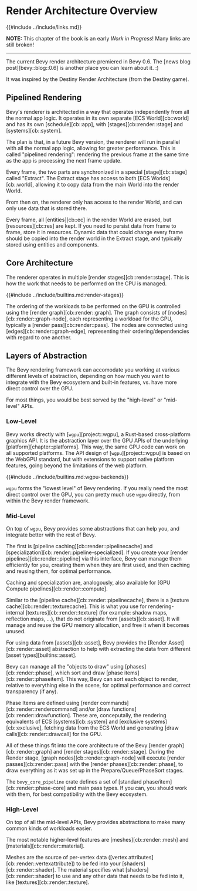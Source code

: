 # Render Architecture Overview

{{#include ../include/links.md}}

**NOTE:** This chapter of the book is an early *Work in Progress*!
Many links are still broken!

---

The current Bevy render architecture premiered in Bevy 0.6. The [news blog
post][bevy::blog::0.6] is another place you can learn about it. :)

It was inspired by the Destiny Render Architecture (from the Destiny game).

## Pipelined Rendering

Bevy's renderer is architected in a way that operates independently from all
the normal app logic. It operates in its own separate [ECS World][cb::world]
and has its own [schedule][cb::app], with [stages][cb::render::stage] and
[systems][cb::system].

The plan is that, in a future Bevy version, the renderer will run in parallel
with all the normal app logic, allowing for greater performance. This is
called "pipelined rendering": rendering the previous frame at the same time
as the app is processing the next frame update.

Every frame, the two parts are synchronized in a special [stage][cb::stage]
called "Extract". The Extract stage has access to both [ECS Worlds][cb::world],
allowing it to copy data from the main World into the render World.

From then on, the renderer only has access to the render World, and can only
use data that is stored there.

Every frame, all [entities][cb::ec] in the render World are erased, but
[resources][cb::res] are kept. If you need to persist data from frame to
frame, store it in resources. Dynamic data that could change every frame
should be copied into the render world in the Extract stage, and typically
stored using entities and components.

## Core Architecture

The renderer operates in multiple [render stages][cb::render::stage]. This
is how the work that needs to be performed on the CPU is managed.

{{#include ../include/builtins.md:render-stages}}

The ordering of the workloads to be performed on the GPU is controlled
using the [render graph][cb::render::graph]. The graph consists of
[nodes][cb::render::graph-node], each representing a workload for the GPU,
typically a [render pass][cb::render::pass]. The nodes are connected using
[edges][cb::render::graph-edge], representing their ordering/dependencies
with regard to one another.

## Layers of Abstraction

The Bevy rendering framework can accomodate you working at various different
levels of abstraction, depending on how much you want to integrate with the
Bevy ecosystem and built-in features, vs. have more direct control over the GPU.

For most things, you would be best served by the "high-level" or "mid-level" APIs.

### Low-Level

Bevy works directly with [`wgpu`][project::wgpu], a Rust-based cross-platform
graphics API. It is the abstraction layer over the GPU APIs of the underlying
[platform][chapter::platforms]. This way, the same GPU code can work on all
supported platforms. The API design of [`wgpu`][project::wgpu] is based on
the WebGPU standard, but with extensions to support native platform features,
going beyond the limitations of the web platform.

{{#include ../include/builtins.md:wgpu-backends}}

`wgpu` forms the "lowest level" of Bevy rendering. If you really need the
most direct control over the GPU, you can pretty much use `wgpu` directly,
from within the Bevy render framework.

### Mid-Level

On top of `wgpu`, Bevy provides some abstractions that can help you, and
integrate better with the rest of Bevy.

The first is [pipeline caching][cb::render::pipelinecache] and
[specialization][cb::render::pipeline-specialized]. If you create your
[render pipelines][cb::render::pipeline] via this interface, Bevy can manage
them efficiently for you, creating them when they are first used, and then
caching and reusing them, for optimal performance.

Caching and specialization are, analogously, also available for [GPU Compute
pipelines][cb::render::compute].

Similar to the [pipeline cache][cb::render::pipelinecache], there is a [texture
cache][cb::render::texturecache]. This is what you use for rendering-internal
[textures][cb::render::texture] (for example: shadow maps, reflection maps,
…), that do not originate from [assets][cb::asset]. It will manage and
reuse the GPU memory allocation, and free it when it becomes unused.

For using data from [assets][cb::asset], Bevy provides the [Render
Asset][cb::render::asset] abstraction to help with extracting the data from
different [asset types][builtins::asset].

Bevy can manage all the "objects to draw" using [phases][cb::render::phase],
which sort and draw [phase items][cb::render::phaseitem]. This way, Bevy
can sort each object to render, relative to everything else in the scene,
for optimal performance and correct transparency (if any).

Phase Items are defined using [render commands][cb::render::rendercommand]
and/or [draw functions][cb::render::drawfunction]. These are, conceputally,
the rendering equivalents of ECS [systems][cb::system] and [exclusive
systems][cb::exclusive], fetching data from the ECS World and generating
[draw calls][cb::render::drawcall] for the GPU.

All of these things fit into the core architecture of the Bevy [render
graph][cb::render::graph] and [render stages][cb::render::stage]. During
the Render stage, [graph nodes][cb::render::graph-node] will execute [render
passes][cb::render::pass] with the [render phases][cb::render::phase],
to draw everything as it was set up in the Prepare/Queue/PhaseSort stages.

The `bevy_core_pipeline` crate defines a set of [standard
phase/item][cb::render::phase-core] and main pass types. If you can, you
should work with them, for best compatibility with the Bevy ecosystem.

### High-Level

On top of all the mid-level APIs, Bevy provides abstractions to make many
common kinds of workloads easier.

The most notable higher-level features are [meshes][cb::render::mesh] and
[materials][cb::render::material].

Meshes are the source of per-vertex data ([vertex
attributes][cb::render::vertexattribute]) to be fed into
your [shaders][cb::render::shader]. The material specifies what
[shaders][cb::render::shader] to use and any other data that needs to be
fed into it, like [textures][cb::render::texture].
